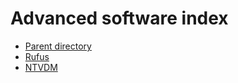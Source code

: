 # Advanced software index
- [Parent directory](https://vichingo455.github.io/ProgramDatabase)
- [Rufus](https://vichingo455.github.io/ProgramDatabase/Advanced/Rufus.zip)
- [NTVDM](https://vichingo455.github.io/ProgramDatabase/Advanced/NTVDM.zip)
